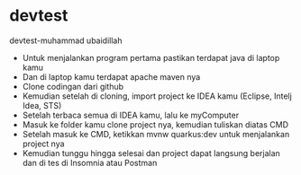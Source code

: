 # devtest
devtest-muhammad ubaidillah

- Untuk menjalankan program pertama pastikan terdapat java di laptop kamu
- Dan di laptop kamu terdapat apache maven nya
- Clone codingan dari github
- Kemudian setelah di cloning, import project ke IDEA kamu (Eclipse, Intelj Idea, STS)
- Setelah terbaca semua di IDEA kamu, lalu ke myComputer
- Masuk ke folder kamu clone project nya, kemudian tuliskan diatas CMD
- Setelah masuk ke CMD, ketikkan mvnw quarkus:dev untuk menjalankan project nya
- Kemudian tunggu hingga selesai dan project dapat langsung berjalan dan di tes di Insomnia atau Postman
